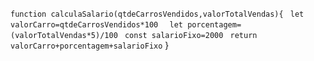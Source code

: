 ```function calculaSalario(qtdeCarrosVendidos,valorTotalVendas){```
 ``` let valorCarro=qtdeCarrosVendidos*100```
  ```  let porcentagem=(valorTotalVendas*5)/100```
   ``` const salarioFixo=2000```
   ``` return valorCarro+porcentagem+salarioFixo```
}

